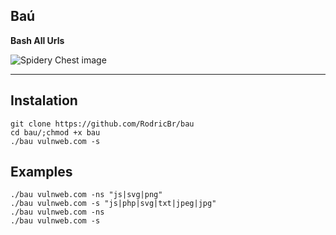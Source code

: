 ## Baú <br>
**Bash All Urls**

<img src="https://gamehag.com/img/cases/18.png" alt="Spidery Chest image">

<hr>

## Instalation <br>

```console
git clone https://github.com/RodricBr/bau
cd bau/;chmod +x bau
./bau vulnweb.com -s
```

## Examples <br>

```console
./bau vulnweb.com -ns "js|svg|png"
./bau vulnweb.com -s "js|php|svg|txt|jpeg|jpg"
./bau vulnweb.com -ns
./bau vulnweb.com -s
```
